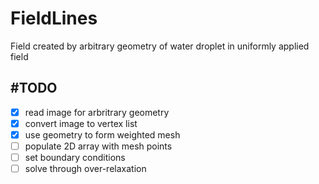 FieldLines
==========

Field created by arbitrary geometry of water droplet in uniformly applied field

#TODO
-----
- [x] read image for arbritrary geometry
- [x] convert image to vertex list
- [x] use geometry to form weighted mesh
- [ ] populate 2D array with mesh points
- [ ] set boundary conditions
- [ ] solve through over-relaxation
